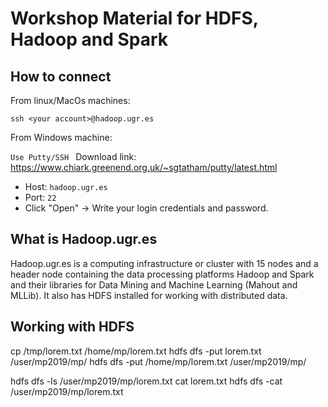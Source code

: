 # Workshop Material for HDFS, Hadoop and Spark

## How to connect

From linux/MacOs machines: 

```
ssh <your account>@hadoop.ugr.es
```
From Windows machine:

```Use Putty/SSH ```  Download link: https://www.chiark.greenend.org.uk/~sgtatham/putty/latest.html

- Host: ``hadoop.ugr.es``
- Port: ``22``
- Click "Open" -> Write your login credentials and password.

## What is Hadoop.ugr.es

Hadoop.ugr.es is a computing infrastructure or cluster with 15 nodes and a header node containing the data processing platforms Hadoop and Spark and their libraries for Data Mining and Machine Learning (Mahout and MLLib). It also has HDFS installed for working with distributed data. 

## Working with HDFS



cp /tmp/lorem.txt /home/mp<DNI>/lorem.txt
hdfs dfs -put lorem.txt /user/mp2019/mp<DNI>/
hdfs dfs -put /home/mp<DNI>/lorem.txt /user/mp2019/mp<DNI>/

hdfs dfs -ls /user/mp2019/mp<DNI>/lorem.txt
cat lorem.txt
hdfs dfs -cat /user/mp2019/mp<DNI>/lorem.txt













